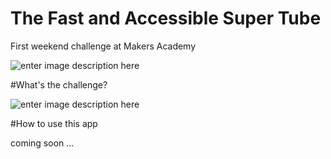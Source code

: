 The Fast and Accessible Super Tube
========

First weekend challenge at Makers Academy

![enter image description here](https://pbs.twimg.com/media/Bx99N-FCEAABEtZ.jpg)

#What's the challenge?

![enter image description here](https://pbs.twimg.com/media/Bx9_puYCIAAKHEK.jpg)

#How to use this app

coming soon ...